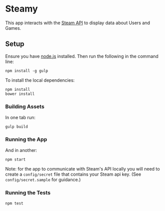 # Steamy

This app interacts with the [Steam API][Steam] to display data about Users and Games.

## Setup

Ensure you have [node.js] installed. Then run the following in the command line:

    npm install -g gulp

To install the local dependencies:

    npm install
    bower install

### Building Assets
In one tab run:

    gulp build

### Running the App
And in another:

    npm start

Note: for the app to communicate with Steam's API locally you will need to create a `config/secret` file that contains your Steam api key. (See `config/secret.sample` for guidance.)

### Running the Tests

    npm test

[steam]: http://steamcommunity.com/dev
[node.js]: https://nodejs.org/
